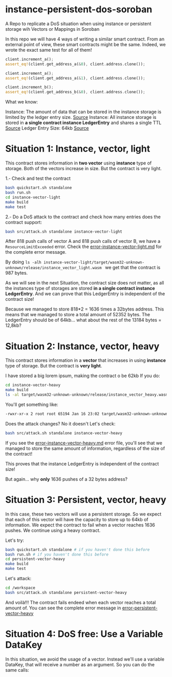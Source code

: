 # instance-persistent-dos-soroban
A Repo to replicate a DoS situation when using instance or persistent storage wih Vectors or Mappings in Soroban

In this repo we will have 4 ways of writing a similar smart contract. From an external point of view, these smart contracts might be the same. Indeed, we wrote the exact same test for all of them!

```rust
client.increment_a();
assert_eq!(client.get_address_a(&0), client.address.clone());

client.increment_a();
assert_eq!(client.get_address_a(&1), client.address.clone());

client.increment_b();
assert_eq!(client.get_address_b(&0), client.address.clone());
```

What we know:

Instance: The amount of data that can be stored in the instance storage is limited by the ledger entry size. [Source](https://docs.rs/soroban-sdk/latest/soroban_sdk/storage/struct.Storage.html#method.instance)
Instance: All instance storage is stored in **a single contract instance LedgerEntry** and shares a single TTL [Source](https://soroban.stellar.org/docs/soroban-internals/state-archival)
Ledger Entry Size: 64kb [Source](https://soroban.stellar.org/docs/soroban-internals/fees-and-metering#resource-limits)

# Situation 1: Instance, vector, light
This contract stores information in **two vector** using **instance** type of storage. Both of the vectors increase in size. But the contract is very light.

1.- Check and test the contract
```bash
bash quickstart.sh standalone
bash run.sh
cd instance-vector-light
make build
make test
```

2.- Do a DoS attack to the contract and check how many entries does the contract support:
```bash
bash src/attack.sh standalone instance-vector-light
```

After 818 push calls of vector A and 818 push calls of vector B, we have a `ResourceLimitExceeded` error.
Check the [error-instance-vector-light.md](error-instance-vector-light.md) for the complete error message.

By doing `ls -alh instance-vector-light/target/wasm32-unknown-unknown/release/instance_vector_light.wasm ` we get that the contract is 987 bytes.

As we will see in the next Situation, the contract size does not matter, as all the instances type of storages are stored **in a single contract instance LedgerEntry**. And we can prove that this LedgerEntry is independent of the contract size!

Because we managed to store 818*2 = 1636 times a 32bytes address. This means that we managed to store a total amount of 52352 bytes. The LedgerEntry should be of 64kb... what about the rest of the 13184 bytes = 12,8kb?

# Situation 2: Instance, vector, heavy
This contract stores information in a **vector** that increases in using **instance** type of storage. But the contract is **very light**.

I have stored a big lorem ipsum, making the contract o be 62kb
If you do:
```bash
cd instance-vector-heavy
make build
ls -al target/wasm32-unknown-unknown/release/instance_vector_heavy.wasm 
```

You'll get something like:
```bash
-rwxr-xr-x 2 root root 65194 Jan 16 23:02 target/wasm32-unknown-unknown/release/instance_vector_heavy.wasm
```

Does the attack changes? No it doesn't
Let's check:

```bash
bash src/attack.sh standalone instance-vector-heavy

```
If you see the [error-instance-vector-heavy.md](error-instance-vector-heavy.md) error file, you'll see that we managed to store the same amount of information, regardless of the size of the contract!

This proves that the instance LedgerEntry is independent of the contract size!

But again... why **only** 1636 pushes of a 32 bytes address? 

# Situation 3: Persistent, vector, heavy

In this case, these two vectors will use a persistent storage. So we expect that each of this vector will have the capacity to store up to 64kb of information. We expect the contract to fail when a vector reaches 1636 pushes. We continue using a heavy contract.

Let's try:

```bash
bash quickstart.sh standalone # if you haven't done this before
bash run.sh # if you haven't done this before
cd persistent-vector-heavy
make build
make test

```

Let's attack:
```bash
cd /workspace
bash src/attack.sh standalone persistent-vector-heavy
```

And voilà!!! The contract fails endeed when each vector reaches a total amount of.
You can see the complete error message in [error-persistent-vector-heavy](persistent-vector-heavy)

# Situation 4: DoS free: Use a Variable DataKey
In this situation, we avoid the usage of a vector. Instead we'll use a variable DataKey, that will receive a number as an argument. So you can do the same calls:
